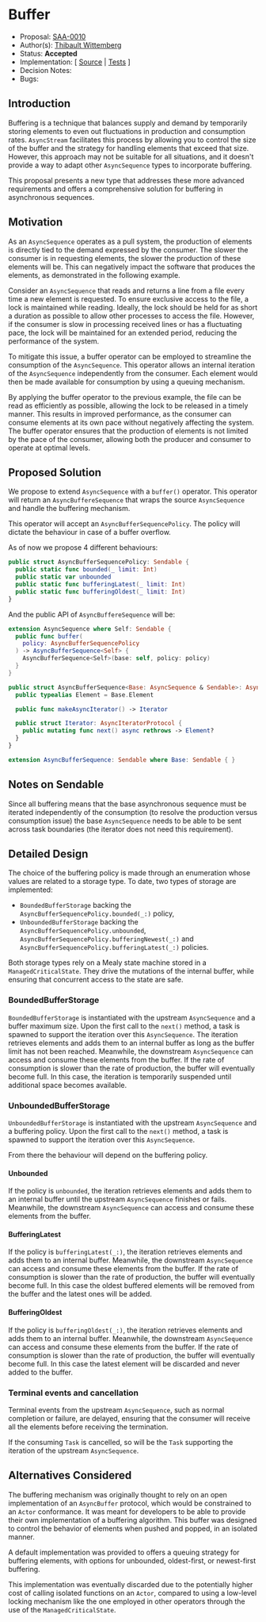 # Buffer

* Proposal: [SAA-0010](https://github.com/apple/swift-async-algorithms/blob/main/Evolution/0010-buffer.md)
* Author(s): [Thibault Wittemberg](https://github.com/twittemb)
* Status: **Accepted**
* Implementation: [
[Source](https://github.com/apple/swift-async-algorithms/blob/main/Sources/AsyncAlgorithms/Buffer/AsyncBufferSequence.swift) |
[Tests](https://github.com/apple/swift-async-algorithms/blob/main/Tests/AsyncAlgorithmsTests/TestBuffer.swift)
]
* Decision Notes:
* Bugs:

## Introduction

Buffering is a technique that balances supply and demand by temporarily storing elements to even out fluctuations in production and consumption rates. `AsyncStream` facilitates this process by allowing you to control the size of the buffer and the strategy for handling elements that exceed that size. However, this approach may not be suitable for all situations, and it doesn't provide a way to adapt other `AsyncSequence` types to incorporate buffering.

This proposal presents a new type that addresses these more advanced requirements and offers a comprehensive solution for buffering in asynchronous sequences.

## Motivation

As an `AsyncSequence` operates as a pull system, the production of elements is directly tied to the demand expressed by the consumer. The slower the consumer is in requesting elements, the slower the production of these elements will be. This can negatively impact the software that produces the elements, as demonstrated in the following example.

Consider an `AsyncSequence` that reads and returns a line from a file every time a new element is requested. To ensure exclusive access to the file, a lock is maintained while reading. Ideally, the lock should be held for as short a duration as possible to allow other processes to access the file. However, if the consumer is slow in processing received lines or has a fluctuating pace, the lock will be maintained for an extended period, reducing the performance of the system.

To mitigate this issue, a buffer operator can be employed to streamline the consumption of the `AsyncSequence`. This operator allows an internal iteration of the `AsyncSequence` independently from the consumer. Each element would then be made available for consumption by using a queuing mechanism.

By applying the buffer operator to the previous example, the file can be read as efficiently as possible, allowing the lock to be released in a timely manner. This results in improved performance, as the consumer can consume elements at its own pace without negatively affecting the system. The buffer operator ensures that the production of elements is not limited by the pace of the consumer, allowing both the producer and consumer to operate at optimal levels.

## Proposed Solution

We propose to extend `AsyncSequence` with a `buffer()` operator. This operator will return an `AsyncBuffereSequence` that wraps the source `AsyncSequence` and handle the buffering mechanism.

This operator will accept an `AsyncBufferSequencePolicy`. The policy will dictate the behaviour in case of a buffer overflow.

As of now we propose 4 different behaviours:

```swift
public struct AsyncBufferSequencePolicy: Sendable {
  public static func bounded(_ limit: Int)
  public static var unbounded
  public static func bufferingLatest(_ limit: Int)
  public static func bufferingOldest(_ limit: Int)
}
``` 

And the public API of `AsyncBuffereSequence` will be:

```swift
extension AsyncSequence where Self: Sendable {
  public func buffer(
    policy: AsyncBufferSequencePolicy
  ) -> AsyncBufferSequence<Self> {
    AsyncBufferSequence<Self>(base: self, policy: policy)
  }
}

public struct AsyncBufferSequence<Base: AsyncSequence & Sendable>: AsyncSequence {
  public typealias Element = Base.Element

  public func makeAsyncIterator() -> Iterator

  public struct Iterator: AsyncIteratorProtocol {
    public mutating func next() async rethrows -> Element?
  }
}

extension AsyncBufferSequence: Sendable where Base: Sendable { }
```

## Notes on Sendable

Since all buffering means that the base asynchronous sequence must be iterated independently of the consumption (to resolve the production versus consumption issue) the base `AsyncSequence` needs to be able to be sent across task boundaries (the iterator does not need this requirement).

## Detailed Design

The choice of the buffering policy is made through an enumeration whose values are related to a storage type. To date, two types of storage are implemented:

- `BoundedBufferStorage` backing the `AsyncBufferSequencePolicy.bounded(_:)` policy,
- `UnboundedBufferStorage` backing the `AsyncBufferSequencePolicy.unbounded`, `AsyncBufferSequencePolicy.bufferingNewest(_:)` and `AsyncBufferSequencePolicy.bufferingLatest(_:)` policies.

Both storage types rely on a Mealy state machine stored in a `ManagedCriticalState`. They drive the mutations of the internal buffer, while ensuring that concurrent access to the state are safe.

### BoundedBufferStorage

`BoundedBufferStorage` is instantiated with the upstream `AsyncSequence` and a buffer maximum size. Upon the first call to the `next()` method, a task is spawned to support the iteration over this `AsyncSequence`. The iteration  retrieves elements and adds them to an internal buffer as long as the buffer limit has not been reached. Meanwhile, the downstream `AsyncSequence` can access and consume these elements from the buffer. If the rate of consumption is slower than the rate of production, the buffer will eventually become full. In this case, the iteration is temporarily suspended until additional space becomes available.

### UnboundedBufferStorage

`UnboundedBufferStorage` is instantiated with the upstream `AsyncSequence` and a buffering policy. Upon the first call to the `next()` method, a task is spawned to support the iteration over this `AsyncSequence`. 

From there the behaviour will depend on the buffering policy.

#### Unbounded
If the policy is `unbounded`, the iteration retrieves elements and adds them to an internal buffer until the upstream `AsyncSequence` finishes or fails. Meanwhile, the downstream `AsyncSequence` can access and consume these elements from the buffer.

#### BufferingLatest
If the policy is `bufferingLatest(_:)`, the iteration retrieves elements and adds them to an internal buffer. Meanwhile, the downstream `AsyncSequence` can access and consume these elements from the buffer. If the rate of consumption is slower than the rate of production, the buffer will eventually become full. In this case the oldest buffered elements will be removed from the buffer and the latest ones will be added.

#### BufferingOldest
If the policy is `bufferingOldest(_:)`, the iteration retrieves elements and adds them to an internal buffer. Meanwhile, the downstream `AsyncSequence` can access and consume these elements from the buffer. If the rate of consumption is slower than the rate of production, the buffer will eventually become full. In this case the latest element will be discarded and never added to the buffer.

### Terminal events and cancellation

Terminal events from the upstream `AsyncSequence`, such as normal completion or failure, are delayed, ensuring that the consumer will receive all the elements before receiving the termination.

If the consuming `Task` is cancelled, so will be the `Task` supporting the iteration of the upstream `AsyncSequence`.

## Alternatives Considered

The buffering mechanism was originally thought to rely on an open implementation of an `AsyncBuffer` protocol, which would be constrained to an `Actor` conformance. It was meant for developers to be able to provide their own implementation of a buffering algorithm. This buffer was designed to control the behavior of elements when pushed and popped, in an isolated manner.

A default implementation was provided to offers a queuing strategy for buffering elements, with options for unbounded, oldest-first, or newest-first buffering.

This implementation was eventually discarded due to the potentially higher cost of calling isolated functions on an `Actor`, compared to using a low-level locking mechanism like the one employed in other operators through the use of the `ManagedCriticalState`.

